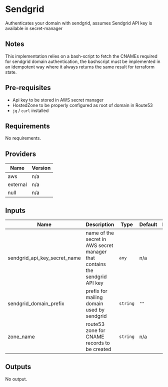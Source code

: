 # Sendgrid

Authenticates your domain with sendgrid, assumes Sendgrid API key is available in secret-manager

## Notes
This implementation relies on a bash-script to fetch the CNAMEs required for sendgrid domain authentication, the bashscript must be implemented in an idempotent way where it always returns the same result for terraform state.

## Pre-requisites
- Api key to be stored in AWS secret manager
- HostedZone to be properly configured as root of domain in Route53
- `jq` / `curl` installed

<!-- BEGINNING OF PRE-COMMIT-TERRAFORM DOCS HOOK -->
## Requirements

No requirements.

## Providers

| Name | Version |
|------|---------|
| aws | n/a |
| external | n/a |
| null | n/a |

## Inputs

| Name | Description | Type | Default | Required |
|------|-------------|------|---------|:--------:|
| sendgrid\_api\_key\_secret\_name | name of the secret in AWS secret manager that contains the sendgrid API key | `any` | n/a | yes |
| sendgrid\_domain\_prefix | prefix for mailing domain used by sendgrid | `string` | `""` | no |
| zone\_name | route53 zone for CNAME records to be created | `string` | n/a | yes |

## Outputs

No output.

<!-- END OF PRE-COMMIT-TERRAFORM DOCS HOOK -->
